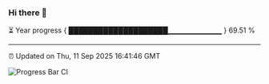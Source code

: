 ### Hi there 👋

⏳ Year progress { ████████████████████▁▁▁▁▁▁▁▁▁▁ } 69.51 %

---

⏰ Updated on Thu, 11 Sep 2025 16:41:46 GMT

![Progress Bar CI](https://github.com/IshwaranRudhara/GIT-ACTION/workflows/Progress%20Bar%20CI/badge.svg)
